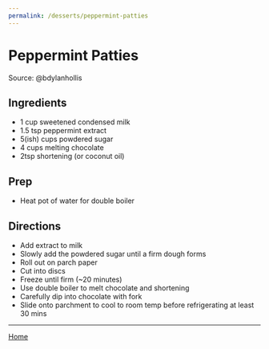 ```yaml
---
permalink: /desserts/peppermint-patties
---
```

# Peppermint Patties

Source: @bdylanhollis

## Ingredients

- 1 cup sweetened condensed milk
- 1.5 tsp peppermint extract
- 5(ish) cups powdered sugar
- 4 cups melting chocolate
- 2tsp shortening (or coconut oil)

## Prep

- Heat pot of water for double boiler

## Directions

- Add extract to milk
- Slowly add the powdered sugar until a firm dough forms
- Roll out on parch paper
- Cut into discs
- Freeze until firm (~20 minutes)
- Use double boiler to melt chocolate and shortening
- Carefully dip into chocolate with fork
- Slide onto parchment to cool to room temp before refrigerating at least 30 mins

---

[Home](https://thomasjbarrett82.github.io)
